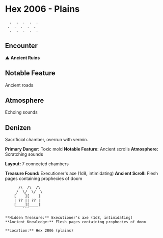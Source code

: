 # Hex 2006 - Plains
```
  .  .  .  .  .
 .  .  .  .  .
  .  .  .  .  .
```

## Encounter

▲ **Ancient Ruins**

## Notable Feature

Ancient roads

## Atmosphere

Echoing sounds

## Denizen

Sacrificial chamber, overrun with vermin.

**Primary Danger:** Toxic mold
**Notable Feature:** Ancient scrolls
**Atmosphere:** Scratching sounds

**Layout:** 7 connected chambers

**Treasure Found:** Executioner's axe (1d8, intimidating)
**Ancient Scroll:** Flesh pages containing prophecies of doom


```
      /\  /\  /\
     /  \/  \/  \
    [    ][    ]
    | ?? || ?? |
    [____][____]
        ```

**Hidden Treasure:** Executioner's axe (1d8, intimidating)
**Ancient Knowledge:** Flesh pages containing prophecies of doom

**Location:** Hex 2006 (plains)
